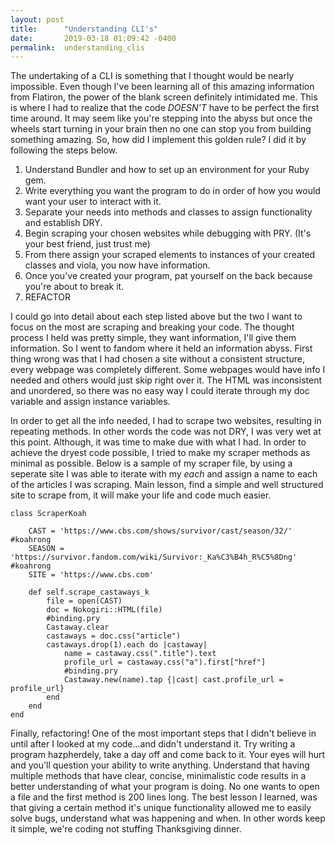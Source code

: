 ```yaml
---
layout: post
title:      "Understanding CLI's"
date:       2019-03-18 01:09:42 -0400
permalink:  understanding_clis
---
```



The undertaking of a CLI is something that I thought would be nearly impossible. Even though I've been learning all of this amazing information from Flatiron, the power of the blank screen definitely intimidated me. This is where I had to realize that the code *DOESN'T* have to be perfect the first time around. It may seem like you're stepping into the abyss but once the wheels start turning in your brain then no one can stop you from building something amazing. So, how did I implement this golden rule? I did it by following the steps below.

1. Understand Bundler and how to set up an environment for your Ruby gem.
2. Write everything you want the program to do in order of how you would want your user to interact with it.
3. Separate your needs into methods and classes to assign functionality and establish DRY.
4. Begin scraping your chosen websites while debugging with PRY. (It's your best friend, just trust me)
5. From there assign your scraped elements to instances of your created classes and viola, you now have information.
6. Once you've created your program, pat yourself on the back because you're about to break it.
7. REFACTOR

I could go into detail about each step listed above but the two I want to focus on the most are scraping and breaking your code. The thought process I held was pretty simple, they want information, I'll give them information. So I went to fandom where it held an information abyss. First thing wrong was that I had chosen a site without a consistent structure, every webpage was completely different. Some webpages would have info I needed and others would just skip right over it. The HTML was inconsistent and unordered, so there was no easy way I could iterate through my doc variable and assign instance variables. 

In order to get all the info needed, I had to scrape two websites, resulting in repeating methods. In other words the code was not DRY, I was very wet at this point. Although, it was time to make due with what I had. In order to achieve the dryest code possible, I tried to make my scraper methods as minimal as possible. Below is a sample of my scraper file, by using a seperate site I was able to iterate with my *each* and assign a name to each of the articles I was scraping. Main lesson, find a simple and well structured site to scrape from, it will make your life and code much easier.


```
class ScraperKoah

    CAST = 'https://www.cbs.com/shows/survivor/cast/season/32/' #koahrong
    SEASON = 'https://survivor.fandom.com/wiki/Survivor:_Ka%C3%B4h_R%C5%8Dng' #koahrong
    SITE = 'https://www.cbs.com'

    def self.scrape_castaways_k
        file = open(CAST)
        doc = Nokogiri::HTML(file)
        #binding.pry
        Castaway.clear
        castaways = doc.css("article")
        castaways.drop(1).each do |castaway|
            name = castaway.css(".title").text
            profile_url = castaway.css("a").first["href"]
            #binding.pry
            Castaway.new(name).tap {|cast| cast.profile_url = profile_url}
        end
    end
end
```

Finally, refactoring! One of the most important steps that I didn't believe in until after I looked at my code...and didn't understand it. Try writing a program hazpherdely, take a day off and come back to it. Your eyes will hurt and you'll question your ability to write anything. Understand that having multiple methods that have clear, concise, minimalistic code results in a better understanding of what your program is doing. No one wants to open a file and the first method is 200 lines long. The best lesson I learned, was that giving a certain method it's unique functionality allowed me to easily solve bugs, understand what was happening and when. In other words keep it simple, we're coding not stuffing Thanksgiving dinner.
